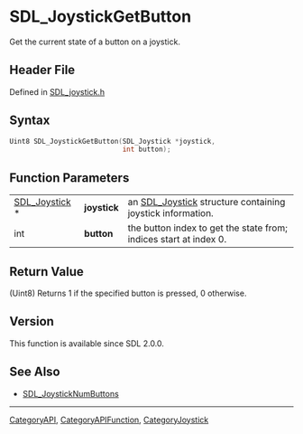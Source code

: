 # SDL_JoystickGetButton

Get the current state of a button on a joystick.

## Header File

Defined in [SDL_joystick.h](https://github.com/libsdl-org/SDL/blob/SDL2/include/SDL_joystick.h)

## Syntax

```c
Uint8 SDL_JoystickGetButton(SDL_Joystick *joystick,
                            int button);
```

## Function Parameters

|                                |              |                                                                            |
| ------------------------------ | ------------ | -------------------------------------------------------------------------- |
| [SDL_Joystick](SDL_Joystick) * | **joystick** | an [SDL_Joystick](SDL_Joystick) structure containing joystick information. |
| int                            | **button**   | the button index to get the state from; indices start at index 0.          |

## Return Value

(Uint8) Returns 1 if the specified button is pressed, 0 otherwise.

## Version

This function is available since SDL 2.0.0.

## See Also

- [SDL_JoystickNumButtons](SDL_JoystickNumButtons)






----
[CategoryAPI](CategoryAPI), [CategoryAPIFunction](CategoryAPIFunction), [CategoryJoystick](CategoryJoystick)

